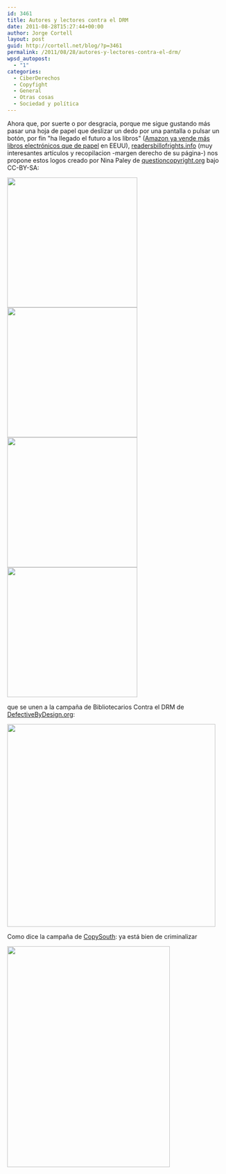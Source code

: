 ```yaml
---
id: 3461
title: Autores y lectores contra el DRM
date: 2011-08-28T15:27:44+00:00
author: Jorge Cortell
layout: post
guid: http://cortell.net/blog/?p=3461
permalink: /2011/08/28/autores-y-lectores-contra-el-drm/
wpsd_autopost:
  - "1"
categories:
  - CiberDerechos
  - Copyfight
  - General
  - Otras cosas
  - Sociedad y polí­tica
---
```

Ahora que, por suerte o por desgracia, porque me sigue gustando más pasar una hoja de papel que deslizar un dedo por una pantalla o pulsar un botón, por fin "ha llegado el futuro a los libros" (<a title="http://www.wired.co.uk/news/archive/2011-05/20/kindle-books-outsell-print-books" href="http://www.wired.co.uk/news/archive/2011-05/20/kindle-books-outsell-print-books" target="_blank">Amazon ya vende más libros electrónicos que de papel</a> en EEUU), <a title="http://readersbillofrights.info/" href="http://readersbillofrights.info/" target="_blank">readersbillofrights.info</a> (muy interesantes artículos y recopilacion -margen derecho de su página-) nos propone estos logos creado por Nina Paley de <a title="http://questioncopyright.org/" href="http://questioncopyright.org/" target="_blank">questioncopyright.org</a> bajo CC-BY-SA:

<img class="alignnone" title="Authors Against DRM" src="http://farm6.static.flickr.com/5218/5514954313_4ce557525f_o.png" alt="" width="300" height="300" /><img class="alignnone" title="AAD" src="http://farm6.static.flickr.com/5096/5515546820_61ccab0563_o.png" alt="" width="300" height="300" /><img class="alignnone" title="Readers Against DRM" src="http://farm6.static.flickr.com/5251/5512994776_505eea6eb3_o.png" alt="" width="300" height="300" /><img class="alignnone" title="RAD" src="http://farm6.static.flickr.com/5218/5512994760_b6478e776f_o.png" alt="" width="300" height="300" />

que se unen a la campaña de Bibliotecarios Contra el DRM de <a title="http://www.defectivebydesign.org/Librarians-Against-DRM" href="http://www.defectivebydesign.org/Librarians-Against-DRM" target="_blank">DefectiveByDesign.org</a>:

<img class="aligncenter" title="LAD" src="http://upload.wikimedia.org/wikipedia/commons/5/5b/Librarians_against_DRM_.png" alt="" width="480" height="468" />

Como dice la campaña de <a title="http://www.copysouth.org/" href="http://www.copysouth.org/" target="_blank">CopySouth</a>: ya está bien de criminalizar

<img class="aligncenter" title="Criminal" src="http://www.copysouth.org/en/posters/instructor.jpg" alt="" width="375" height="510" />